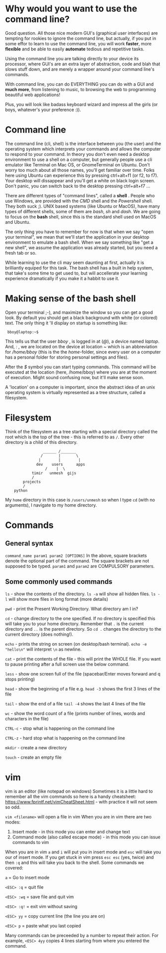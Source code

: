 
# Why would you want to use the command line?

Good question. All those nice modern GUI's (graphical user interfaces) are tempting for rookies to ignore the command line, but actually, if you put in some effor to learn to use the command line, you will work **faster**, more **flexible** and be able to easily **automate** tedious and repetitive tasks.

Using the command line you are talking directly to your device its processor, where GUI's are an extra layer of abstraction, code and blah that slows stuff down, and are merely a wrapper around your command line's commands.

With command line, you can do EVERYTHING you can do with a GUI and **much more**, from listening to music, to browsing the web to programming beautiful web applications!

Plus, you will look like badass keyboard wizard and impress all the girls (or boys, whatever's your preference :)).

# Command line 

The command line (cli, shell) is the interface between you (the user) and the operating system which interprets your commands and allows the computer to respond to your command. In theory you don't even need a desktop environment to use a shell on a computer, but generally people use a cli emulator like Terminal on Mac OS, or GnomeTerminal on Ubuntu. Don't worry too much about all those names, you'll get familiar over time. Folks here using Ubuntu can experience this by pressing ctrl+alt+f1 (or f2, to f7). Your desktop will dissappear and you'll get a white on black login screen. Don't panic, you can switch back to the desktop pressing ctrl+alt+f7 ...

There are different types of "command lines", called a **shell** . People who use Windows, are provided with the *CMD* shell and the *Powershell* shell. They both suck ;). UNIX based systems (like Ubuntu or MacOS), have many types of different shells, some of them are *bash*, *sh* and *dash*. We are going to focus on the **bash** shell, since this is the standard shell used on MacOS and Ubuntu.

The only thing you have to remember for now is that when we say "open your terminal", we mean that we'll start the application in your desktop environment to emulate a bash shell. When we say something like "get a new shell", we assume the application was already started, but you need a fresh tab or so.

While learning to use the cli may seem daunting at first, actually it is brilliantly equiped for this task. The bash shell has a built in help system, that take's some time to get used to, but will accellerate your learning experience dramatically if you make it a habbit to use it.


# Making sense of the bash shell

Open your terminal ;-), and maximize the window so you can get a good look. By default you should get a black background with white (or colored) text. The only thing it 'll display on startup is something like:

```
 bboy@laptop:~$ 
```

This tells us that the user *bboy* , is logged in at (*@*), a device named *laptop*. And, *:* , we are located on the device at location *~* which is an abbreviation for */home/bboy* (this is the the *home*-folder, since every user on a computer has a personal folder for storing personal settings and files).

After the *$* symbol you can start typing commands. This command will be executed at the location (here, /home/bboy) where you are at the moment of execution. Might sound confusing now, but it'll make sense soon. 

A 'location' on a computer is important, since the abstract idea of an unix operating system is virtually represented as a tree structure, called a filesystem.

# Filesystem 
Think of the filesystem as a tree starting with a special directory called the root which is the top of the tree - this is referred to as `/`. Every other directory is a child of this directory. 
```
                 ______ /_______
                /       |       \
               |        |        |
              dev    users      apps
                  /    |  \
            timir   unmesh  gijs
            /
        projects
        /
    python
```
My `home` directory in this case is `/users/unmesh` so when I type `cd` (with no arguments), I navigate to my home directory.

# Commands



## General syntax
`command_name param1 param2 [OPTIONS]`
In the above, square brackets denote the optional part of the command.
The square brackets are not supposed to be typed.
`param1` and `param2` are COMPULSORY parameters.
## Some commonly used commands

`ls` - show the contents of the directory. `ls -a` will show all hidden files. `ls -l` will show more files in long format (more details)

`pwd` - print the Present Working Directory. What directory am I in? 

`cd` - change directory to the one specified. If no directory is specified this will take you to your home directory. Remember that `.` is the current directory and `..` is the parent directory. So `cd .` changes the directory to the current directory (does nothing!). 

`echo` - prints the string on screen (on desktop/bash terminal). `echo -e "hello\n"` will interpret `\n` as newline.

`cat` - print the contents of the file - this will print the WHOLE file. If you want to pause printing after a full screen use the below command.

`less` - show one screen full of the file (spacebar/Enter moves forward and q stops printing)

`head` - show the beginning of a file e.g. `head -3` shows the first 3 lines of the file

`tail` - show the end of a file `tail -4` shows the last 4 lines of the file

`wc` - show the word count of a file (prints number of lines, words and characters in the file)

`CTRL-c` - stop what is happening on the command line 

`CTRL-z` - hard stop what is happening on the command line 

`mkdir` - create a new directory

`touch` - create an empty file

# vim
vim is an editor (like notepad on windows)
Sometimes it is a little hard to remember all the vim commands so here is a handy cheatsheet: https://www.fprintf.net/vimCheatSheet.html - with practice it will not seem so odd. 

`vim <filename>` will open a file in vim
When you are in vim there are two modes:
1. Insert mode - in this mode you can enter and change text
2. Command mode (also called escape mode) - in this mode you can issue commands to vim

When you are in vim `a` and `i` will put you in insert mode and `esc` will take you our of insert mode. If you get stuck in vim press `esc esc` (yes, twice) and then `:q` and this will take you back to the shell. Some commands we covered: 

`a` = Go to insert mode

`<ESC> :q` = quit file 

`<ESC> :wq` = save file and quit vim

`<ESC> :q!` = exit vim without saving

`<ESC> yy` = copy current line (the line you are on)

`<ESC> p` = paste what you last copied

Many commands can be preceeded by a number to repeat their action. For example, `<ESC> 4yy` copies 4 lines starting from where you entered the command. 
